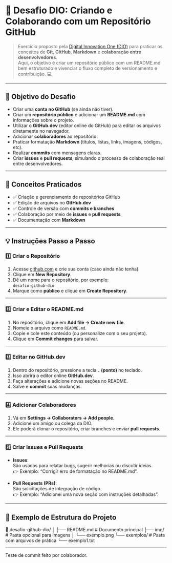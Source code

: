 # 🚀 Desafio DIO: Criando e Colaborando com um Repositório GitHub

> Exercício proposto pela [Digital Innovation One (DIO)](https://www.dio.me/) para praticar os conceitos de **Git**, **GitHub**, **Markdown** e **colaboração entre desenvolvedores**.  
> Aqui, o objetivo é criar um repositório público com um README.md bem estruturado e vivenciar o fluxo completo de versionamento e contribuição. 💻

---

## 🎯 Objetivo do Desafio

- Criar uma **conta no GitHub** (se ainda não tiver).  
- Criar um **repositório público** e adicionar um **README.md** com informações sobre o projeto.  
- Utilizar o **GitHub.dev** (editor online do GitHub) para editar os arquivos diretamente no navegador.  
- Adicionar **colaboradores** ao repositório.  
- Praticar formatação **Markdown** (títulos, listas, links, imagens, códigos, etc).  
- Realizar **commits** com mensagens claras.  
- Criar **issues** e **pull requests**, simulando o processo de colaboração real entre desenvolvedores.

---

## 🧩 Conceitos Praticados

- ✅ Criação e gerenciamento de repositórios GitHub  
- ✅ Edição de arquivos no **GitHub.dev**  
- ✅ Controle de versão com **commits e branches**  
- ✅ Colaboração por meio de **issues** e **pull requests**  
- ✅ Documentação com **Markdown**

---

## 💡 Instruções Passo a Passo

### 1️⃣ Criar o Repositório
1. Acesse [github.com](https://github.com) e crie sua conta (caso ainda não tenha).  
2. Clique em **New Repository**.  
3. Dê um nome para o repositório, por exemplo:  
   `desafio-github-dio`  
4. Marque como **público** e clique em **Create Repository**.

---

### 2️⃣ Criar e Editar o README.md
1. No repositório, clique em **Add file → Create new file**.  
2. Nomeie o arquivo como `README.md`.  
3. Copie e cole este conteúdo (ou personalize com o seu projeto).  
4. Clique em **Commit changes** para salvar.

---

### 3️⃣ Editar no GitHub.dev
1. Dentro do repositório, pressione a tecla **`.` (ponto)** no teclado.  
2. Isso abrirá o editor online **GitHub.dev**.  
3. Faça alterações e adicione novas seções no README.  
4. Salve e **commit** suas mudanças.

---

### 4️⃣ Adicionar Colaboradores
1. Vá em **Settings → Collaborators → Add people**.  
2. Adicione um amigo ou colega da DIO.  
3. Ele poderá clonar o repositório, criar branches e enviar **pull requests**.

---

### 5️⃣ Criar Issues e Pull Requests
- **Issues**:  
  São usadas para relatar bugs, sugerir melhorias ou discutir ideias.  
  👉 Exemplo: “Corrigir erro de formatação no README.md”.

- **Pull Requests (PRs)**:  
  São solicitações de integração de código.  
  👉 Exemplo: “Adicionei uma nova seção com instruções detalhadas”.

---

## 🧠 Exemplo de Estrutura do Projeto

📁 desafio-github-dio/
│
├── README.md # Documento principal
├── img/ # Pasta opcional para imagens
│ └── exemplo.png
└── exemplos/ # Pasta com arquivos de prática
└── exemplo1.txt

---

Teste de commit feito por colaborador.